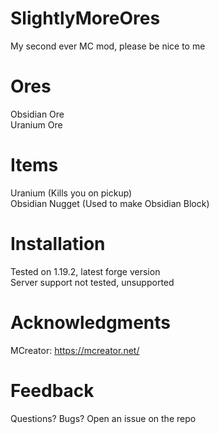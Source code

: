 # SlightlyMoreOres

My second ever MC mod, please be nice to me

# Ores

Obsidian Ore <br />
Uranium Ore

# Items

Uranium (Kills you on pickup) <br />
Obsidian Nugget (Used to make Obsidian Block)

# Installation

Tested on 1.19.2, latest forge version <br />
Server support not tested, unsupported

# Acknowledgments

MCreator: https://mcreator.net/

# Feedback

Questions? Bugs? Open an issue on the repo


